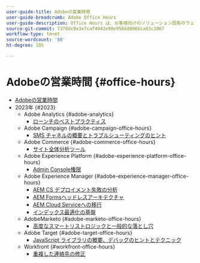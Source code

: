 ```yaml
---
user-guide-title: Adobeの営業時間
user-guide-breadcrumb: Adobe Office Hours
user-guide-description: Office Hours は、お客様向けのソリューション固有のウェビナーを提供することで、事例の振り向きに対する積極的なアプローチです。
source-git-commit: 7378dc0e3e7caf4942e90e95668806bca03c1067
workflow-type: tm+mt
source-wordcount: '88'
ht-degree: 18%

---
```



# Adobeの営業時間 {#office-hours}

+ [Adobeの営業時間](overview.md)
+ 2023年 {#2023}
   + Adobe Analytics {#adobe-analytics}
      + [ローンチのベストプラクティス](2023/launch-best-practices.md)
   + Adobe Campaign {#adobe-campaign-office-hours}
      + [SMS チャネルの概要とトラブルシューティングのヒント](2023/ac-sms-channel-overview.md)
   + Adobe Commerce {#adobe-commerce-office-hours}
      + [サイト全体分析ツール](2023/site-wide-analysis-tool.md)
   + Adobe Experience Platform {#adobe-experience-platform-office-hours}
      + [Admin Console権限](2023/aep-admin-console-permissions.md)
   + Adobe Experience Manager {#adobe-experience-manager-office-hours}
      + [AEM CS デプロイメント失敗の分析](2023/aem-deployment-failures-analysis.md)
      + [AEM Formsヘッドレスアーキテクチャ](2023/aem-forms-headless-architecture.md)
      + [AEM Cloud Serviceへの移行](2023/migration-aemcs.md)
      + [インデックス最適化の基盤](2023/optimize-indexes-aemcs.md)
   + AdobeMarketo {#adobe-marketo-office-hours}
      + [高度なスマートリストロジックと一般的な落とし穴](2023/marketo-common-pitfalls.md)
   + Adobe Target {#adobe-target-office-hours}
      + [JavaScript ライブラリの概要、デバッグのヒントとテクニック](2023/target-debugging-tips-and-tricks.md)
   + Workfront {#workfront-office-hours}
      + [重複した連絡先の修正](2023/workfront-fix-duplicate-contacts.md)